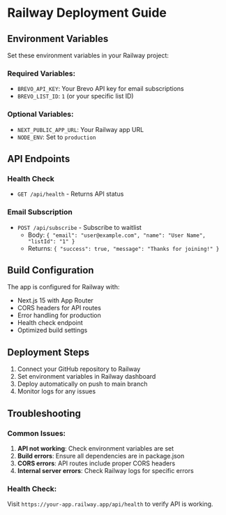 # Railway Deployment Guide

## Environment Variables

Set these environment variables in your Railway project:

### Required Variables:

- `BREVO_API_KEY`: Your Brevo API key for email subscriptions
- `BREVO_LIST_ID`: `1` (or your specific list ID)

### Optional Variables:

- `NEXT_PUBLIC_APP_URL`: Your Railway app URL
- `NODE_ENV`: Set to `production`

## API Endpoints

### Health Check

- `GET /api/health` - Returns API status

### Email Subscription

- `POST /api/subscribe` - Subscribe to waitlist
  - Body: `{ "email": "user@example.com", "name": "User Name", "listId": "1" }`
  - Returns: `{ "success": true, "message": "Thanks for joining!" }`

## Build Configuration

The app is configured for Railway with:

- Next.js 15 with App Router
- CORS headers for API routes
- Error handling for production
- Health check endpoint
- Optimized build settings

## Deployment Steps

1. Connect your GitHub repository to Railway
2. Set environment variables in Railway dashboard
3. Deploy automatically on push to main branch
4. Monitor logs for any issues

## Troubleshooting

### Common Issues:

1. **API not working**: Check environment variables are set
2. **Build errors**: Ensure all dependencies are in package.json
3. **CORS errors**: API routes include proper CORS headers
4. **Internal server errors**: Check Railway logs for specific errors

### Health Check:

Visit `https://your-app.railway.app/api/health` to verify API is working.
